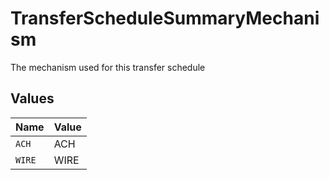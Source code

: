 # TransferScheduleSummaryMechanism

The mechanism used for this transfer schedule


## Values

| Name   | Value  |
| ------ | ------ |
| `ACH`  | ACH    |
| `WIRE` | WIRE   |
